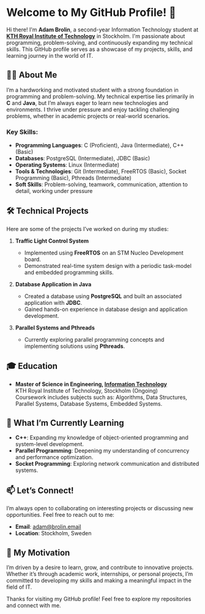 # Welcome to My GitHub Profile! 👋

Hi there! I'm **Adam Brolin**, a second-year Information Technology student at **[KTH Royal Institute of Technology](https://www.kth.se/utbildning/civilingenjor/informationsteknik/informationsteknik-civilingenjor-300-hp-1.4120)** in Stockholm. I'm passionate about programming, problem-solving, and continuously expanding my technical skills. This GitHub profile serves as a showcase of my projects, skills, and learning journey in the world of IT.


## 👨‍💻 About Me

I’m a hardworking and motivated student with a strong foundation in programming and problem-solving. My technical expertise lies primarily in **C** and **Java**, but I’m always eager to learn new technologies and environments. I thrive under pressure and enjoy tackling challenging problems, whether in academic projects or real-world scenarios.


### Key Skills:
- **Programming Languages**: C (Proficient), Java (Intermediate), C++ (Basic)
- **Databases**: PostgreSQL (Intermediate), JDBC (Basic)
- **Operating Systems**: Linux (Intermediate)
- **Tools & Technologies**: Git (Intermediate), FreeRTOS (Basic), Socket Programming (Basic), Pthreads (Intermediate)
- **Soft Skills**: Problem-solving, teamwork, communication, attention to detail, working under pressure


## 🛠️ Technical Projects

Here are some of the projects I’ve worked on during my studies:

1. **Traffic Light Control System**  
   - Implemented using **FreeRTOS** on an STM Nucleo Development board.  
   - Demonstrated real-time system design with a periodic task-model and embedded programming skills.

2. **Database Application in Java**  
   - Created a database using **PostgreSQL** and built an associated application with **JDBC**.  
   - Gained hands-on experience in database design and application development.

3. **Parallel Systems and Pthreads**  
   - Currently exploring parallel programming concepts and implementing solutions using **Pthreads**.  


## 🎓 Education

- **Master of Science in Engineering, [Information Technology](https://www.kth.se/utbildning/civilingenjor/informationsteknik/informationsteknik-civilingenjor-300-hp-1.4120)**  
  KTH Royal Institute of Technology, Stockholm (Ongoing)  
  Coursework includes subjects such as: Algorithms, Data Structures, Parallel Systems, Database Systems, Embedded Systems.


## 🌱 What I’m Currently Learning

- **C++**: Expanding my knowledge of object-oriented programming and system-level development.  
- **Parallel Programming**: Deepening my understanding of concurrency and performance optimization.  
- **Socket Programming**: Exploring network communication and distributed systems.


## 📫 Let’s Connect!

I’m always open to collaborating on interesting projects or discussing new opportunities. Feel free to reach out to me:

- **Email**: [adam@brolin.email](mailto:adam@brolin.email)  
- **Location**: Stockholm, Sweden  


## 🚀 My Motivation

I’m driven by a desire to learn, grow, and contribute to innovative projects. Whether it’s through academic work, internships, or personal projects, I’m committed to developing my skills and making a meaningful impact in the field of IT.


Thanks for visiting my GitHub profile! Feel free to explore my repositories and connect with me.
